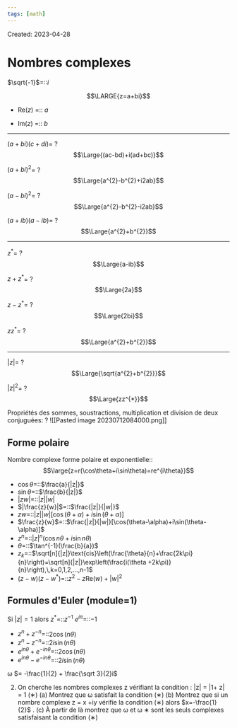 ```yaml
---
tags: [math] 
---
```

Created: 2023-04-28

# Nombres complexes
$\sqrt{-1}$=::$i$
<!--SR:!2024-02-26,141,310-->

$$\LARGE{z=a+bi}$$
- Re($z$) =:: $a$
<!--SR:!2024-01-15,99,290-->
- Im($z$) =:: $b$
<!--SR:!2024-03-10,133,290-->

--- 
$(a+bi)(c+di)$=
?
$$\Large{(ac-bd)+i(ad+bc)}$$
<!--SR:!2023-11-22,24,270-->



$(a+bi)^{2}$=
?
$$\Large{a^{2}-b^{2}+i2ab}$$
<!--SR:!2023-12-07,37,230-->

$(a-bi)^{2}$=
?
$$\Large{a^{2}-b^{2}-i2ab}$$
<!--SR:!2024-01-02,90,290-->

$(a+ib)(a-ib)$=
?
$$\Large{a^{2}+b^{2}}$$
<!--SR:!2024-01-06,93,290-->

---



$z^{*}$=
?
$$\Large{a-ib}$$
<!--SR:!2024-06-11,226,310-->

$z+z^*$=
?
$$\Large{2a}$$
<!--SR:!2023-11-03,5,210-->

$z-z^{*}$=
?
$$\Large{2bi}$$
<!--SR:!2023-11-13,15,230-->

$zz^{*}$=
?
$$\Large{a^{2}+b^{2}}$$
<!--SR:!2024-02-07,115,290-->

---
$|z|$=
?
$$\Large{\sqrt{a^{2}+b^{2}}}$$
<!--SR:!2024-02-08,116,290-->

$|z|^{2}$=
?
$$\Large{zz^{*}}$$
<!--SR:!2023-11-05,7,230-->

Propriétés des sommes, soustractions, multiplication et division de deux conjuguées:
?
![[Pasted image 20230712084000.png]]
<!--SR:!2024-03-13,136,290-->

## Forme polaire

Nombre complexe forme polaire et exponentielle::$$\large{z=r(\cos\theta+i\sin\theta)=re^{i\theta}}$$

- $\cos\theta$=::$\frac{a}{|z|}$
- $\sin\theta$=::$\frac{b}{|z|}$
- $|zw|$=::$|z||w|$
- $|\frac{z}{w}|$=::$\frac{|z|}{|w|}$
- $zw$=::$|z||w|[\cos(\theta+\alpha)+i\sin(\theta+\alpha)]$
- $\frac{z}{w}$=::$\frac{|z|}{|w|}[\cos(\theta-\alpha)+i\sin(\theta-\alpha)]$
- $z^{n}$=::$|z|^{n}(\cos n\theta+i\sin n\theta)$
- $\theta$=::$\tan^{-1}(\frac{b}{a})$
- $z_{k}$=::$\sqrt[n]{|z|}\text{cis}\left(\frac{\theta}{n}+\frac{2k\pi}{n}\right)=\sqrt[n]{|z|}\exp\left(\frac{i(\theta +2k\pi)}{n}\right),\,k=0,1,2,...,n-1$
- $(z-w)(z-w^{*})$=::$z^{2}-z\text{Re}(w)+|w|^{2}$

## Formules d'Euler (module=1)
Si $|z|=1$ alors $z^{*}$=::$z^{-1}$
$e^{i\pi}$=::$-1$

- $z^{n}+z^{-n}$=::$2\cos(n\theta)$
- $z^{n}-z^{-n}$=::$2i\sin(n\theta)$
- $e^{in\theta}+e^{-in\theta}$=::$2\cos(n\theta)$
- $e^{in\theta}-e^{-in\theta}$=::$2i\sin(n\theta)$




ω $= -\frac{1}{2} + \frac{\sqrt 3}{2}i$

2. On cherche les nombres complexes z vérifiant la condition : |z| = |1+ z| = 1 (∗) 
(a) Montrez que ω satisfait la condition (∗) 
(b) Montrez que si un nombre complexe z = x +iy vérifie la condition (∗) alors $x=-\frac{1}{2}$ . 
(c) À partir de là montrez que ω et ω ∗ sont les seuls complexes satisfaisant la condition (∗)